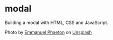 # modal
Building a modal with HTML, CSS and JavaScript. 

Photo by <a href="https://unsplash.com/@emmanuelphaeton?utm_source=unsplash&utm_medium=referral&utm_content=creditCopyText">Emmanuel Phaeton</a> on <a href="https://unsplash.com/t/nature?utm_source=unsplash&utm_medium=referral&utm_content=creditCopyText">Unsplash</a>
  